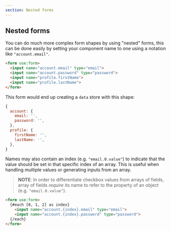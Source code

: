 ```yaml
---
section: Nested forms
---
```


## Nested forms

You can do much more complex form shapes by using "nested" forms, this can be done easily by setting your component name to one using a notation like `"account.email"`.

```html
<form use:form>
  <input name="account.email" type="email">
  <input name="account.password" type="password">
  <input name="profile.firstName">
  <input name="profile.lastName">
</form>
```

This form would end up creating a `data` store with this shape:

```javascript
{
  account: {
    email: '',
    password: '',
  },
  profile: {
    firstName: '',
    lastName: '',
  },
}
```

Names may also contain an index (e.g. `"email.0.value"`) to indicate that the value should be set in that specific index of an array. This is useful when handling multiple values or generating inputs from an array.

> **NOTE**: In order to differentiate checkbox values from arrays of fields, array of fields _require_ its name to refer to the property of an object (e.g. `"email.0.value"`).

```html
<form use:form>
  {#each [0, 1, 2] as index}
    <input name="account.{index}.email" type="email">
    <input name="account.{index}.password" type="password">
  {/each}
</form>
```
